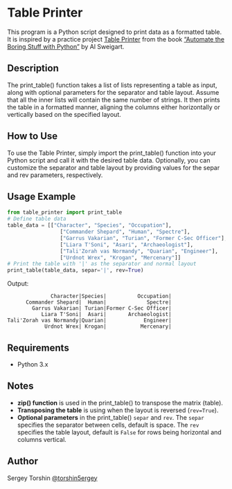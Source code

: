 # Table Printer

This program is a Python script designed to print data as a formatted table. It is inspired by a practice project [Table Printer](https://automatetheboringstuff.com/2e/chapter6/#calibre_link-235) from the book [“Automate the Boring Stuff with Python”](https://automatetheboringstuff.com/) by Al Sweigart.

## Description

The print_table() function takes a list of lists representing a table as input, along with optional parameters for the separator and table layout. Assume that all the inner lists will contain the same number of strings.
It then prints the table in a formatted manner, aligning the columns either horizontally or vertically based on the specified layout.

## How to Use

To use the Table Printer, simply import the print_table() function into your Python script and call it with the desired table data. Optionally, you can customize the separator and table layout by providing values for the separ and rev parameters, respectively.

## Usage Example
```python
from table_printer import print_table
# Define table data
table_data = [["Character", "Species", "Occupation"],
                 ["Commander Shepard", "Human", "Spectre"],
                 ["Garrus Vakarian", "Turian", "Former C-Sec Officer"],
                 ["Liara T'Soni", "Asari", "Archaeologist"],
                 ["Tali'Zorah vas Normandy", "Quarian", "Engineer"],
                 ["Urdnot Wrex", "Krogan", "Mercenary"]]
# Print the table with '|' as the separator and normal layout
print_table(table_data, separ='|', rev=True)
```
Output:
```
              Character|Species|          Occupation|
      Commander Shepard|  Human|             Spectre|
        Garrus Vakarian| Turian|Former C-Sec Officer|
           Liara T'Soni|  Asari|       Archaeologist|
Tali'Zorah vas Normandy|Quarian|            Engineer|
            Urdnot Wrex| Krogan|           Mercenary|
```

## Requirements

- Python 3.x

## Notes

- **zip() function** is used in the print_table() to transpose the matrix (table).
- **Transposing the table** is using when the layout is reversed (`rev=True`).
- **Optional parameters** in the print_table() `separ` and `rev`. The `separ` specifies the separator between cells, default is space. The `rev` specifies the table layout, default is `False` for rows being horizontal and columns vertical.

## Author 

Sergey Torshin [@torshin5ergey](https://github.com/torshin5ergey)